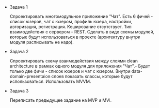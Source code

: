 - Задача 1

  Спроектировать многомодульное приложение "Чат".
  Есть 6 фичей - список юзеров, чат с юзером, профиль юзера, настройки, авторизация, регистрация.
  Кеширование отсутствует. Тип взаимодействия с сервером - REST.
  Сделать в виде схемы модулей, которые будут использоваться в проекте
  (архитектуру внутри модуля расписывать не надо).


- Задача 2

  Cпроектировать схему взаимодействия между слоями clean architecture
  в рамках одного модуля для приложения "Чат".- 
  Будет только две фичи - список юзеров и чат с юзером.
  Внутри data-domain-presentaion слоев показать классы,
  которые будут использоваться. Использовать MVVM.


- Задача 3

  Переписать предыдущее задание на MVP и MVI.
